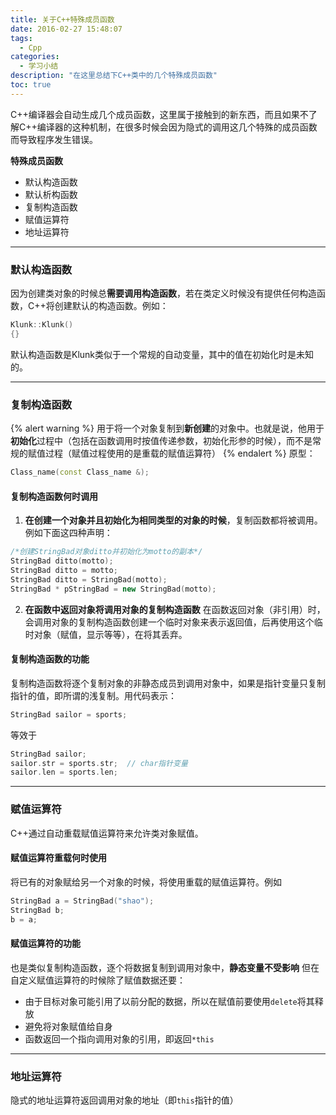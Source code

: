 ```yaml
---
title: 关于C++特殊成员函数
date: 2016-02-27 15:48:07
tags:
  - Cpp
categories:
  - 学习小结
description: "在这里总结下C++类中的几个特殊成员函数"
toc: true
---
```

C++编译器会自动生成几个成员函数，这里属于接触到的新东西，而且如果不了解C++编译器的这种机制，在很多时候会因为隐式的调用这几个特殊的成员函数而导致程序发生错误。

**特殊成员函数**
- 默认构造函数
- 默认析构函数
- 复制构造函数
- 赋值运算符
- 地址运算符
<!-- more -->
---
### 默认构造函数
因为创建类对象的时候总**需要调用构造函数**，若在类定义时候没有提供任何构造函数，C++将创建默认的构造函数。例如：
``` Cpp
Klunk::Klunk()
{}
```
默认构造函数是Klunk类似于一个常规的自动变量，其中的值在初始化时是未知的。

---
### 复制构造函数
{% alert warning %}
用于将一个对象复制到<strong>新创建</strong>的对象中。也就是说，他用于<strong>初始化</strong>过程中（包括在函数调用时按值传递参数，初始化形参的时候），而不是常规的赋值过程（赋值过程使用的是重载的赋值运算符）
{% endalert %}
原型：
``` Cpp
Class_name(const Class_name &);
```
#### 复制构造函数何时调用
1. **在创建一个对象并且初始化为相同类型的对象的时候**，复制函数都将被调用。例如下面这四种声明：
``` Cpp
/*创建StringBad对象ditto并初始化为motto的副本*/
StringBad ditto(motto);
StringBad ditto = motto;
StringBad ditto = StringBad(motto);
StringBad * pStringBad = new StringBad(motto);
```

2. **在函数中返回对象将调用对象的复制构造函数**
在函数返回对象（非引用）时，会调用对象的复制构造函数创建一个临时对象来表示返回值，后再使用这个临时对象（赋值，显示等等），在将其丢弃。

#### 复制构造函数的功能
复制构造函数将逐个复制对象的非静态成员到调用对象中，如果是指针变量只复制指针的值，即所谓的浅复制。用代码表示：
``` Cpp
StringBad sailor = sports;
```
等效于
``` Cpp
StringBad sailor;
sailor.str = sports.str;  // char指针变量
sailor.len = sports.len;
```

---
### 赋值运算符
C++通过自动重载赋值运算符来允许类对象赋值。

#### 赋值运算符重载何时使用
将已有的对象赋给另一个对象的时候，将使用重载的赋值运算符。例如
``` Cpp
StringBad a = StringBad("shao");
StringBad b;
b = a;
```

#### 赋值运算符的功能
也是类似复制构造函数，逐个将数据复制到调用对象中，**静态变量不受影响**
但在自定义赋值运算符的时候除了赋值数据还要：
- 由于目标对象可能引用了以前分配的数据，所以在赋值前要使用`delete`将其释放
- 避免将对象赋值给自身
- 函数返回一个指向调用对象的引用，即返回`*this`

---
### 地址运算符
隐式的地址运算符返回调用对象的地址（即`this`指针的值）
